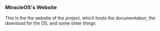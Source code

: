 ### MiracleOS's Website
This is the the website of the project, which hosts the documentation, the download for the OS, and some ohter things
